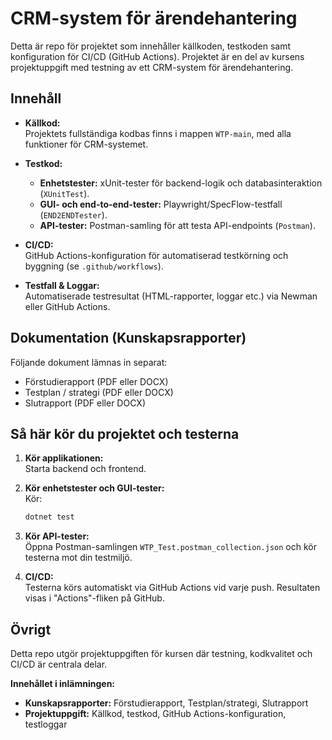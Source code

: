 # CRM-system för ärendehantering

Detta är repo för projektet som innehåller källkoden, testkoden samt konfiguration för CI/CD (GitHub Actions). Projektet är en del av kursens projektuppgift med testning av ett CRM-system för ärendehantering.

## Innehåll

- **Källkod:**  
  Projektets fullständiga kodbas finns i mappen `WTP-main`, med alla funktioner för CRM-systemet.

- **Testkod:**  
  - **Enhetstester:** xUnit-tester för backend-logik och databasinteraktion (`XUnitTest`).  
  - **GUI- och end-to-end-tester:** Playwright/SpecFlow-testfall (`END2ENDTester`).  
  - **API-tester:** Postman-samling för att testa API-endpoints (`Postman`).

- **CI/CD:**  
  GitHub Actions-konfiguration för automatiserad testkörning och byggning (se `.github/workflows`).

- **Testfall & Loggar:**  
  Automatiserade testresultat (HTML-rapporter, loggar etc.) via Newman eller GitHub Actions.

## Dokumentation (Kunskapsrapporter)

Följande dokument lämnas in separat:
- Förstudierapport (PDF eller DOCX)
- Testplan / strategi (PDF eller DOCX)
- Slutrapport (PDF eller DOCX)

## Så här kör du projektet och testerna

1. **Kör applikationen:**  
   Starta backend och frontend.

2. **Kör enhetstester och GUI-tester:**  
   Kör:  
   ```bash
   dotnet test
   ```

3. **Kör API-tester:**  
   Öppna Postman-samlingen `WTP_Test.postman_collection.json` och kör testerna mot din testmiljö.

4. **CI/CD:**  
   Testerna körs automatiskt via GitHub Actions vid varje push. Resultaten visas i "Actions"-fliken på GitHub.

## Övrigt

Detta repo utgör projektuppgiften för kursen där testning, kodkvalitet och CI/CD är centrala delar.

**Innehållet i inlämningen:**
- **Kunskapsrapporter:** Förstudierapport, Testplan/strategi, Slutrapport  
- **Projektuppgift:** Källkod, testkod, GitHub Actions-konfiguration, testloggar
